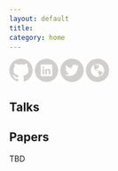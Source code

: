 ```yaml
---
layout: default
title:
category: home
---
```


<a href="https://github.com/regeciovad" target="_blank"><img src="assets/icons/icon-github.svg" alt="GitHub" style="width:42px;height:42px;"></a>
<a href="https://www.linkedin.com/in/regeciovad/" target="_blank"><img src="assets/icons/icon-linkedin.svg" alt="LinkedIn" style="width:42px;height:42px;"></a>
<a href="https://www.twitter.com/in/regeciovad/" target="_blank"><img src="assets/icons/icon-twitter.svg" alt="Twitter" style="width:42px;height:42px;"></a>
<a href="https://medium.com/@regeciova-dominika" target="_blank"><img src="assets/icons/icon-website.svg" alt="Website" style="width:42px;height:42px;"></a>

## Talks
## Papers
TBD
